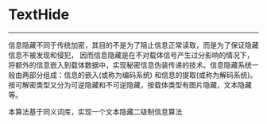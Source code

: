# TextHide

-------
信息隐藏不同于传统加密，其目的不是为了阻止信息正常读取，而是为了保证隐藏信息不被发现和侵犯， 因而信息隐藏是在不对载体信号产生过分影响的情况下，将额外的信息嵌入到载体数据中，实现秘密信息伪装传递的技术。信息隐藏系统一般由两部分组成：信息的嵌入(或称为编码系统) 和信息的提取(或称为解码系统)。按可解密类型又分为可逆隐藏和不可逆隐藏，按载体类型有图片隐藏，文本隐藏等。
>
本算法基于同义词库，实现一个文本隐藏二级制信息算法
